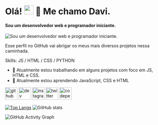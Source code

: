 # Olá! <img src="https://raw.githubusercontent.com/MartinHeinz/MartinHeinz/master/wave.gif" width="30px"> :wave: Me chamo Davi.
#### Sou um desenvolvedor web e programador iniciante.
![Sou um desenvolvedor web e programador iniciante.](https://assets.entrepreneur.com/content/3x2/2000/1599084192-Ent-CodingBundle.jpg)

Esse perfil no GitHub vai abrigar os meus mais diversos projetos nessa caminhada.

Skills: JS / HTML / CSS / PYTHON

- 🔭 Atualmente estou trabalhando em alguns projetos com foco em JS, HTML e CSS. 
- 🌱 Atualmente estou aprendendo JavaScript, CSS e HTML 


[<img src='https://cdn.jsdelivr.net/npm/simple-icons@3.0.1/icons/github.svg' alt='github' height='40'>](https://github.com/davibc)  [<img src='https://cdn.jsdelivr.net/npm/simple-icons@3.0.1/icons/dev-dot-to.svg' alt='dev' height='40'>](https://dev.to/davibc)  [<img src='https://cdn.jsdelivr.net/npm/simple-icons@3.0.1/icons/instagram.svg' alt='instagram' height='40'>](https://www.instagram.com/costadavib/)  [<img src='https://cdn.jsdelivr.net/npm/simple-icons@3.0.1/icons/twitter.svg' alt='twitter' height='40'>](https://twitter.com/costabdavi)  [<img src='https://cdn.jsdelivr.net/npm/simple-icons@3.0.1/icons/codepen.svg' alt='codepen' height='40'>](https://codepen.io/davibc)  

[![Top Langs](https://github-readme-stats.vercel.app/api/top-langs/?username=davibc)](https://github.com/anuraghazra/github-readme-stats) ![GitHub stats](https://github-readme-stats.vercel.app/api?username=davibc&show_icons=true&count_private=true) 

![GitHub Activity Graph](https://activity-graph.herokuapp.com/graph?username=davibc)  

